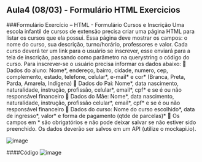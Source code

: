 ## Aula4 (08/03) - Formulário HTML Exercicios
###Formulário Exercício – HTML - Formulário
Cursos e Inscrição
Uma escola infantil de cursos de extensão precisa criar uma página HTML para
listar os cursos que ela possui. Essa página deve mostrar os campos: o nome
do curso, sua descrição, turno/horário, professores e valor.
Cada curso deverá ter um link para o usuário se inscrever, esse enviará para a
tela de inscrição, passando como parâmetro na querystring o código do curso.
Para inscrever-se o usuário precisa informar os dados abaixo:
 Dados do aluno: Nome*, endereço, bairro, cidade, numero, cep,
complemento, estado, telefone, celular*, e-mail* e cor* (Branca, Preta,
Parda, Amarela, Indígena)
 Dados do Pai: Nome*, data nascimento, naturalidade, instrução,
profissão, celular*, email*, cpf* e se é ou não responsável financeiro
 Dados do Mãe: Nome*, data nascimento, naturalidade, instrução,
profissão celular*, email*, cpf* e se é ou não responsável financeiro
 Dados do curso: Nome do curso escolhido*, data de ingresso*, valor* e
forma de pagamento (qtde de parcelas)*
 Os campos em * são obrigatórios e não pode deixar salvar se não
estiver sido preenchido.
Os dados deverão ser salvos em um API (utilize o mockapi.io).

![image](https://github.com/fpvill/AC1/assets/144077908/4c187fcd-0d5b-4fdc-99a2-1e660e34b946)

####Código
![image](https://github.com/fpvill/AC1/assets/144077908/2df9f53d-2a45-46c0-842f-527c226528f4)
